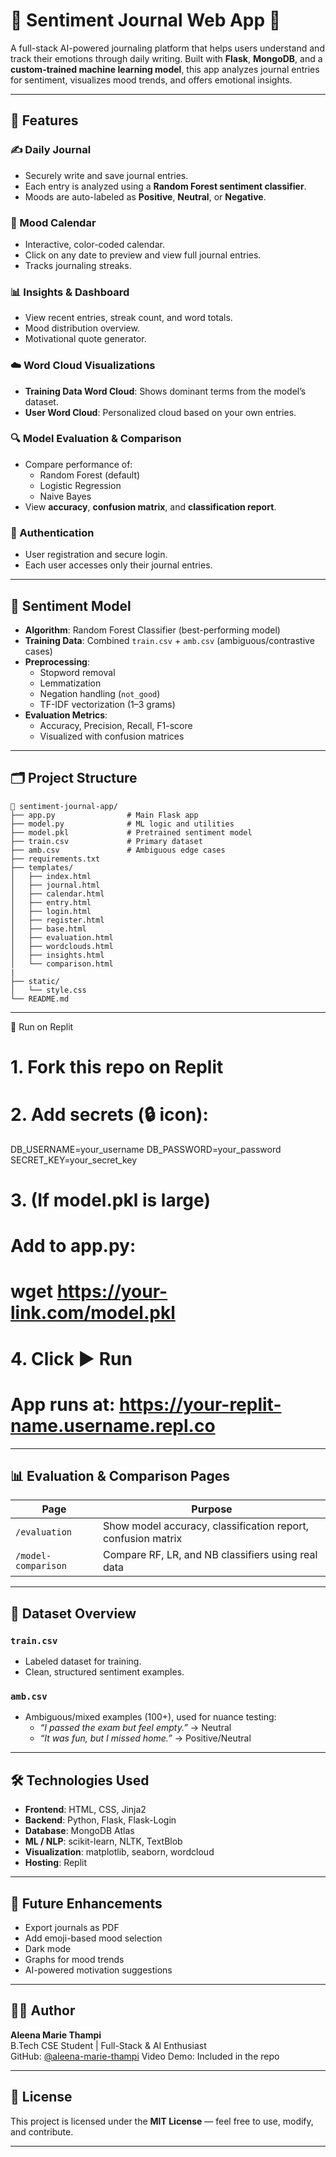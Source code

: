 # 🧠 Sentiment Journal Web App 📓

A full-stack AI-powered journaling platform that helps users understand and track their emotions through daily writing. Built with **Flask**, **MongoDB**, and a **custom-trained machine learning model**, this app analyzes journal entries for sentiment, visualizes mood trends, and offers emotional insights.

---

## 🌟 Features

### ✍️ Daily Journal
- Securely write and save journal entries.
- Each entry is analyzed using a **Random Forest sentiment classifier**.
- Moods are auto-labeled as **Positive**, **Neutral**, or **Negative**.

### 📆 Mood Calendar
- Interactive, color-coded calendar.
- Click on any date to preview and view full journal entries.
- Tracks journaling streaks.

### 📊 Insights & Dashboard
- View recent entries, streak count, and word totals.
- Mood distribution overview.
- Motivational quote generator.

### ☁️ Word Cloud Visualizations
- **Training Data Word Cloud**: Shows dominant terms from the model’s dataset.
- **User Word Cloud**: Personalized cloud based on your own entries.

### 🔍 Model Evaluation & Comparison
- Compare performance of:
  - Random Forest (default)
  - Logistic Regression
  - Naive Bayes
- View **accuracy**, **confusion matrix**, and **classification report**.

### 🔐 Authentication
- User registration and secure login.
- Each user accesses only their journal entries.

---

## 🧠 Sentiment Model

- **Algorithm**: Random Forest Classifier (best-performing model)
- **Training Data**: Combined `train.csv` + `amb.csv` (ambiguous/contrastive cases)
- **Preprocessing**:
  - Stopword removal
  - Lemmatization
  - Negation handling (`not_good`)
  - TF-IDF vectorization (1–3 grams)
- **Evaluation Metrics**:
  - Accuracy, Precision, Recall, F1-score
  - Visualized with confusion matrices

---

## 🗂 Project Structure

```
📁 sentiment-journal-app/
├── app.py                # Main Flask app
├── model.py              # ML logic and utilities
├── model.pkl             # Pretrained sentiment model
├── train.csv             # Primary dataset
├── amb.csv               # Ambiguous edge cases
├── requirements.txt
├── templates/
│   ├── index.html
│   ├── journal.html
│   ├── calendar.html
│   ├── entry.html
│   ├── login.html
│   ├── register.html
│   ├── base.html
│   ├── evaluation.html
│   ├── wordclouds.html
│   ├── insights.html
│   └── comparison.html   
|  
├── static/
│   └── style.css
└── README.md
```

---

🚀 Run on Replit

# 1. Fork this repo on Replit
# 2. Add secrets (🔒 icon):
DB_USERNAME=your_username
DB_PASSWORD=your_password
SECRET_KEY=your_secret_key

# 3. (If model.pkl is large)
# Add to app.py:
# wget https://your-link.com/model.pkl

# 4. Click ▶️ Run
# App runs at: https://your-replit-name.username.repl.co

---

## 📊 Evaluation & Comparison Pages

| Page            | Purpose                                                  |
|-----------------|----------------------------------------------------------|
| `/evaluation`   | Show model accuracy, classification report, confusion matrix |
| `/model-comparison` | Compare RF, LR, and NB classifiers using real data        |

---

## 📁 Dataset Overview

### `train.csv`
- Labeled dataset for training.
- Clean, structured sentiment examples.

### `amb.csv`
- Ambiguous/mixed examples (100+), used for nuance testing:
  - *“I passed the exam but feel empty.”* → Neutral
  - *“It was fun, but I missed home.”* → Positive/Neutral

---

## 🛠 Technologies Used

- **Frontend**: HTML, CSS, Jinja2
- **Backend**: Python, Flask, Flask-Login
- **Database**: MongoDB Atlas
- **ML / NLP**: scikit-learn, NLTK, TextBlob
- **Visualization**: matplotlib, seaborn, wordcloud
- **Hosting**: Replit

---

## 🔮 Future Enhancements

- Export journals as PDF
- Add emoji-based mood selection
- Dark mode
- Graphs for mood trends
- AI-powered motivation suggestions

---

## 👩‍💻 Author

**Aleena Marie Thampi**  
B.Tech CSE Student | Full-Stack & AI Enthusiast  
GitHub: [@aleena-marie-thampi](https://github.com/aleena-marie-thampi)
Video Demo: Included in the repo

---

## 📃 License

This project is licensed under the **MIT License** — feel free to use, modify, and contribute.

---
